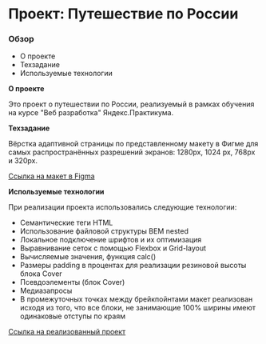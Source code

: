 # Проект: Путешествие по России

### Обзор

- О проекте
- Техзадание
- Используемые технологии

**О проекте**

Это проект о путешествии по России, реализуемый в рамках обучения на курсе "Веб разработка" Яндекс.Практикума.

**Техзадание**

Вёрстка адаптивной страницы по представленному макету в Фигме для самых распространённых разрешений экранов: 1280px, 1024 px, 768px и 320px.

[Ссылка на макет в Figma](https://www.figma.com/file/5S2WSbEFL6awjVWJ0NWL8Q/Sprint-3_-Russia-_-desktop-mobile?node-id=28503%3A0)

**Используемые технологии**

При реализации проекта использовались следующие технологии:

- Семантические теги HTML
- Использование файловой структуры BEM nested
- Локальное подключение шрифтов и их оптимизация
- Выравнивание сеток с помощью Flexbox и Grid-layout
- Вычисляемые значения, функция calc()
- Размеры padding в процентах для реализации резиновой высоты блока Cover
- Псевдоэлементы (блок Cover)
- Медиазапросы
- В промежуточных точках между брейкпойнтами макет реализован исходя из того, что все блоки, не занимающие 100% ширины имеют одинаковые отступы по краям

[Ссылка на реализованный проект](https://gkorolev-art.github.io/arround-russia/)
